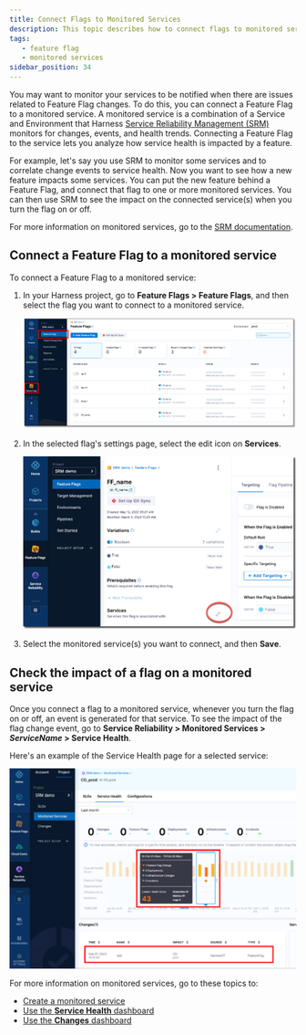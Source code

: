 ```yaml
---
title: Connect Flags to Monitored Services
description: This topic describes how to connect flags to monitored services to see the impact of flag states on service health.
tags: 
   - feature flag
   - monitored services
sidebar_position: 34
---
```


You may want to monitor your services to be notified when there are issues related to Feature Flag changes. To do this, you can connect a Feature Flag to a monitored service. A monitored service is a combination of a Service and Environment that Harness [Service Reliability Management (SRM)](/docs/service-reliability-management) monitors for changes, events, and health trends. Connecting a Feature Flag to the service lets you analyze how service health is impacted by a feature. 

For example, let's say you use SRM to monitor some services and to correlate change events to service health.
Now you want to see how a new feature impacts some services. You can put the new feature behind a Feature Flag, and connect that flag to one or more monitored services. You can then use SRM to see the impact on the connected service(s) when you turn the flag on or off.

For more information on monitored services, go to the [SRM documentation](/docs/service-reliability-management).


## Connect a Feature Flag to a monitored service

To connect a Feature Flag to a monitored service:

1. In your Harness project, go to **Feature Flags > Feature Flags**, and then select the flag you want to connect to a monitored service.

   ![Feature Flags page](static/change-impact-view-ff-navigation.png)

1. In the selected flag's settings page, select the edit icon on **Services**. 

   ![Feature Flag settings page](static/connect-to-service.png)

1. Select the monitored service(s) you want to connect, and then **Save**.

## Check the impact of a flag on a monitored service

Once you connect a flag to a monitored service, whenever you turn the flag on or off, an event is generated for that service. To see the impact of the flag change event, go to **Service Reliability > Monitored Services > *ServiceName* > Service Health**. 

Here's an example of the Service Health page for a selected service:

![Service Health page](static/service-health-page.png)

For more information on monitored services, go to these topics to:

* [Create a monitored service](/docs/service-reliability-management/monitored-service/create-monitored-service)
* [Use the **Service Health** dashboard](/docs/service-reliability-management/change-impact-analysis/change-impact-analysis-service-health-dashboard)
* [Use the **Changes** dashboard](/docs/service-reliability-management/change-impact-analysis/change-impact-analysis-changes-dash-board)

